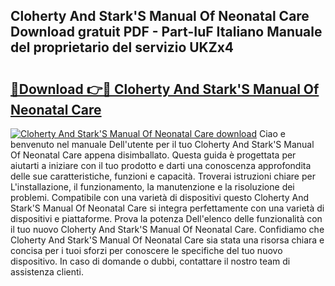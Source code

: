 ## Cloherty And Stark'S Manual Of Neonatal Care Download gratuit PDF - Part-IuF Italiano Manuale del proprietario del servizio UKZx4

# <h2><a href="http://dfbivmh.blite.top/?on=Cloherty+And+Stark%27S+Manual+Of+Neonatal+Care">🔗Download 👉🔴 Cloherty And Stark'S Manual Of Neonatal Care</a></h2>

[![Cloherty And Stark'S Manual Of Neonatal Care download](https://i.imgur.com/lujVjoI.png)](http://dfbivmh.blite.top/?on=Cloherty+And+Stark%27S+Manual+Of+Neonatal+Care)
Ciao e benvenuto nel manuale Dell'utente per il tuo Cloherty And Stark'S Manual Of Neonatal Care appena disimballato. Questa guida è progettata per aiutarti a iniziare con il tuo prodotto e darti una conoscenza approfondita delle sue caratteristiche, funzioni e capacità. Troverai istruzioni chiare per L'installazione, il funzionamento, la manutenzione e la risoluzione dei problemi. Compatibile con una varietà di dispositivi questo Cloherty And Stark'S Manual Of Neonatal Care si integra perfettamente con una varietà di dispositivi e piattaforme. Prova la potenza Dell'elenco delle funzionalità con il tuo nuovo Cloherty And Stark'S Manual Of Neonatal Care. Confidiamo che Cloherty And Stark'S Manual Of Neonatal Care sia stata una risorsa chiara e concisa per i tuoi sforzi per conoscere le specifiche del tuo nuovo dispositivo. In caso di domande o dubbi, contattare il nostro team di assistenza clienti.
